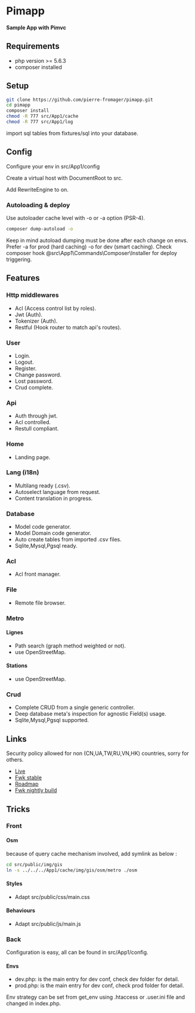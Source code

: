 # Pimapp

**Sample App with Pimvc**

## Requirements

* php version >= 5.6.3
* composer installed

## Setup

```bash
git clone https://github.com/pierre-fromager/pimapp.git
cd pimapp
composer install
chmod -R 777 src/App1/cache
chmod -R 777 src/App1/log
```

import sql tables from fixtures/sql into your database.

## Config

Configure your env in src/App1/config

Create a virtual host with DocumentRoot to src.

Add  RewriteEngine to on.

### Autoloading & deploy

Use autoloader cache level with -o or -a option (PSR-4).

```bash
composer dump-autoload -o
```
Keep in mind autoload dumping must be done after each change on envs.
Prefer -a for prod (hard caching) -o for dev (smart caching).
Check composer hook @src\App1\Commands\Composer\Installer for deploy triggering.
 
## Features

### Http middlewares

* Acl (Access control list by roles).
* Jwt (Auth).
* Tokenizer (Auth).
* Restful (Hook router to match api's routes).

### User

* Login.
* Logout.
* Register.
* Change password.
* Lost password.
* Crud complete.

### Api

* Auth through jwt.
* Acl controlled.
* Restull compliant.

### Home

* Landing page.

### Lang (i18n)

* Multilang ready (.csv).
* Autoselect language from request.
* Content translation in progress.

### Database

* Model code generator.
* Model Domain code generator.
* Auto create tables from imported .csv files.
* Sqlite,Mysql,Pgsql ready.

### Acl

* Acl front manager.

### File

* Remote file browser.

### Metro

#### Lignes

* Path search (graph method weighted or not).
* use OpenStreetMap.

#### Stations

* use OpenStreetMap.

### Crud

* Complete CRUD from a single generic controller.
* Deep database meta's inspection for agnostic Field(s) usage.
* Sqlite,Mysql,Pgsql supported.

## Links

Security policy allowed for non (CN,UA,TW,RU,VN,HK) countries, sorry for others.

 * [Live](https://pimgit.pier-infor.fr)
 * [Fwk stable](https://github.com/pierre-fromager/pimvc)
 * [Roadmap](https://pimapp.pier-infor.fr)
 * [Fwk nightly build](https://gogs.pier-infor.fr/pf.pier-infor.fr/pimvc)

## Tricks

### Front

#### Osm

because of query cache mechanism involved, add symlink as below :

```bash
cd src/public/img/gis
ln -s ../../../App1/cache/img/gis/osm/metro ./osm
```

#### Styles

* Adapt src/public/css/main.css

#### Behaviours

* Adapt src/public/js/main.js

### Back

Configuration is easy, all can be found in src/App1/config.

#### Envs

* dev.php: is the main entry for dev conf, check dev folder for detail.
* prod.php: is the main entry for dev conf, check prod folder for detail.

Env strategy can be set from get_env using .htaccess or .user.ini file and changed in index.php.
